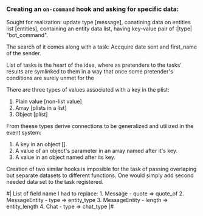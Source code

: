 ### Creating an `on-command` hook and asking for specific data:

Sought for realization: update type [message],
conatining data on entities list [entities],
containing an entity data list,
having key-value pair of :|type| "bot_command".

The search of it comes along with a task: 
Accquire date sent and first_name of the sender.

List of tasks is the heart of the idea, where as 
pretenders to the tasks' results are symlinked to
them in a way that once some pretender's conditions 
are surely unmet for the 

There are three types of values associated with a key in the plist:
1. Plain value	[non-list value]
2. Array  		[plists in a list]
3. Object 		[plist]

From theese types derive connections to be generalized and utilized in the event system:
1. A key in an object [].
2. A value of an object's parameter in an array named after it's key.
3. A value in an object named after its key.



Creation of two similar hooks is imposible for the task of 
passing overlaping but separate datasets to different functions.
One would simply add second needed data set to the task registered.


#| List of field name I had to replace:
     1. Message - quote 		=> quote_of
	 2. MessageEntity - type	=> entity_type
	 3. MessageEntity - length 	=> entity_length
	 4. Chat - type				=> chat_type
|#